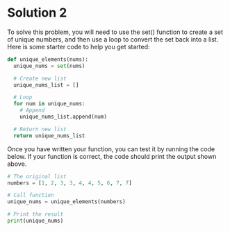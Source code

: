 # Solution 2

To solve this problem, you will need to use the set() function to create a set of unique numbers, and then use a loop to convert the set back into a list. Here is some starter code to help you get started:

```python
def unique_elements(nums):
  unique_nums = set(nums)

  # Create new list
  unique_nums_list = []

  # Loop
  for num in unique_nums:
    # Append
    unique_nums_list.append(num)

  # Return new list
  return unique_nums_list

```
Once you have written your function, you can test it by running the code below. If your function is correct, the code should print the output shown above.

```python
# The original list
numbers = [1, 2, 3, 3, 4, 4, 5, 6, 7, 7]

# Call function
unique_nums = unique_elements(numbers)

# Print the result
print(unique_nums)
```